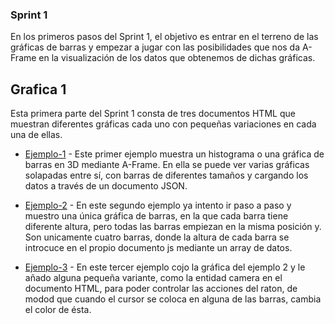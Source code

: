 ### Sprint 1

En los primeros pasos del Sprint 1, el objetivo es entrar en el terreno de las gráficas de barras y empezar a jugar 
con las posibilidades que nos da A-Frame en la visualización de los datos que obtenemos de dichas gráficas.

## Grafica 1

Esta primera parte del Sprint 1 consta de tres documentos HTML que muestran diferentes gráficas cada uno con pequeñas variaciones en
cada una de ellas.

* [Ejemplo-1](https://kleix.github.io/Proyect/Sprint1/Grafica1/index.html) - Este primer ejemplo muestra un histograma o una gráfica de barras
en 3D mediante A-Frame. En ella se puede ver varias gráficas solapadas entre sí, con barras de diferentes tamaños y cargando los datos a través de 
un documento JSON. 

* [Ejemplo-2](https://kleix.github.io/Proyect/Sprint1/Grafica1/index2.html) - En este segundo ejemplo ya intento ir paso a paso y muestro una única
gráfica de barras, en la que cada barra tiene diferente altura, pero todas las barras empiezan en la misma posición y. 
Son unicamente cuatro barras, donde la altura de cada barra se introcuce en el propio documento js mediante un array de datos.

* [Ejemplo-3](https://kleix.github.io/Proyect/Sprint1/Grafica1/index3.html) - En este tercer ejemplo cojo la gráfica del ejemplo 2 y le añado alguna 
pequeña variante, como la entidad camera en el documento HTML, para poder controlar las acciones del raton, de modod que cuando el cursor se coloca en alguna
de las barras, cambia el color de ésta.
